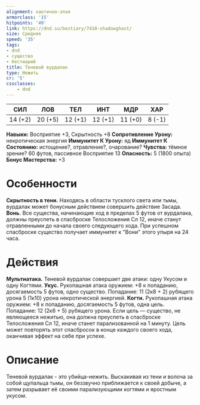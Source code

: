 ```yaml
---
alignment: хаотично-злая
armorclass: '15'
hitpoints: '49'
link: https://dnd.su/bestiary/7410-shadowghast/
size: Средняя
speed: '35'
tags:
- dnd
- существо
- бестиарий
title: Теневой вурдалак
type: Нежить
cr: '5'
cssclasses:
    - dnd
---
```



| СИЛ | ЛОВ | ТЕЛ | ИНТ | МДР | ХАР |
|---|---|---|---|---|---|
| 14 (+2) | 20 (+5) | 12 (+1) | 12 (+1) | 11 (+0) | 8 (-1) |
**Навыки:** Восприятие +3, Скрытность +8
**Сопротивление Урону:** некротическая энергия
**Иммунитет К Урону:** яд
**Иммунитет К Состоянию:** истощение?, отравление?, очарование?
**Чувства:** тёмное зрение? 60 футов, пассивное Восприятие 13
**Опасность:** 5 (1800 опыта)
**Бонус Мастерства:** +3


# Особенности
**Скрытность в тени.** Находясь в области тусклого света или тьмы, вурдалак может бонусным действием совершить действие Засада.
**Вонь.** Все существа, начинающие ход в пределах 5 футов от вурдалака, должны преуспеть в спасброске Телосложения Сл 12, иначе станут отравленными до начала своего следующего хода. При успешном спасброске существо получает иммунитет к "Вони" этого упыря на 24 часа.


# Действия
**Мультиатака.** Теневой вурдалак совершает две атаки: одну Укусом и одну Когтями.
**Укус.** Рукопашная атака оружием: +8 к попаданию, досягаемость 5 футов, одно существо. Попадание: 11 (2к8 + 2) рубящего урона 5 (1к10) урона некротической энергией.
**Когти.** Рукопашная атака оружием: +8 к попаданию, досягаемость 5 футов, одна цель. Попадание: 12 (2к6 + 5) рубящего урона. Если цель — существо, не являющееся нежитью, она должна преуспеть в спасброске Телосложения Сл 12, иначе станет парализованной на 1 минуту. Цель может повторять этот спасбросок в конце каждого своего хода, оканчивая эффект на себе при успехе.


# Описание
Теневой вурдалак - это убийца-нежить. Выскакивая из тени и волоча за собой щупальца тьмы, он беззвучно приближается к своей добыче, а затем разрывает её своими парализующими когтями и яростным укусом.